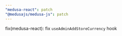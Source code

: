 ```yaml
---
"medusa-react": patch
"@medusajs/medusa-js": patch
---
```


fix(medusa-react): fix `useAdminAddStoreCurrency` hook
